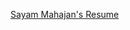 [Sayam Mahajan's Resume](https://drive.google.com/file/d/1vpJpiO6yQNQNjnRwNdrGKHO8oJk76j6i/view?usp=sharing)
